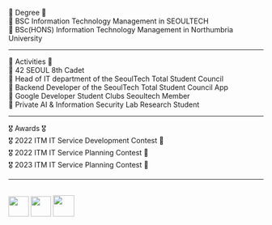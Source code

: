 <div align="left">

🏫 Degree 🏫 <br>
🏫 BSC Information Technology Management in SEOULTECH <br>
🏫 BSc(HONS) Information Technology Management in Northumbria University <br>

***

📃 Activities 📃 <br>
📃 42 SEOUL 8th Cadet <br>
📃 Head of IT department of the SeoulTech Total Student Council <br>
📃 Backend Developer of the SeoulTech Total Student Council App  <br>
📃 Google Developer Student Clubs Seoultech Member <br>
📃 Private AI & Information Security Lab Research Student <br>

***

🎖️ Awards 🎖️ <br>
🎖️ 2022 ITM IT Service Development Contest 🥉<br>
🎖️ 2022 ITM IT Service Planning Contest 🥉<br>
🎖️ 2023 ITM IT Service Planning Contest 🥈<br>

***

<br>
<a href=https://apps.apple.com/kr/app/%EC%84%9C%EC%9A%B8%EA%B3%BC%ED%95%99%EA%B8%B0%EC%88%A0%EB%8C%80%ED%95%99%EA%B5%90-%EC%B4%9D%ED%95%99%EC%83%9D%ED%9A%8C/id1641852619><img src=https://user-images.githubusercontent.com/106756920/260235880-2acf8471-d6ea-4315-90f0-5773fcfbef0a.png style="height:40px"></a>
<img src=https://user-images.githubusercontent.com/106756920/260235091-b557f771-3147-4ea4-883e-ee68e339cde7.png style="width:40px">
<a href=https://play.google.com/store/apps/details?id=com.start.STart&hl=en_US><img src=https://user-images.githubusercontent.com/106756920/260235997-947dfe23-19ee-4ff1-b0fd-c49c36de7e03.png style="height:42px"></a>
<br>

</div>
<br>
